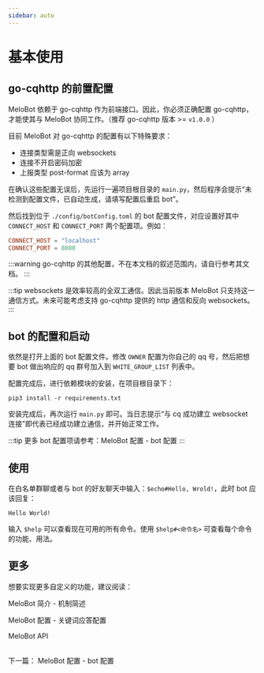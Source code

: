 ```yaml
---
sidebar: auto
---
```


# 基本使用

## go-cqhttp 的前置配置
MeloBot 依赖于 go-cqhttp 作为前端接口。因此，你必须正确配置 go-cqhttp，才能使其与 MeloBot 协同工作。（推荐 go-cqhttp 版本 >= `v1.0.0` ）

目前 MeloBot 对 go-cqhttp 的配置有以下特殊要求：
- 连接类型需是正向 websockets
- 连接不开启密码加密
- 上报类型 post-format 应该为 array

在确认这些配置无误后，先运行一遍项目根目录的 `main.py`，然后程序会提示“未检测到配置文件，已自动生成，请填写配置后重启 bot”。

然后找到位于 `./config/botConfig.toml` 的 bot 配置文件，对应设置好其中 `CONNECT_HOST` 和 `CONNECT_PORT` 两个配置项。例如：

```toml
CONNECT_HOST = "localhost"
CONNECT_PORT = 8080
```

:::warning
go-cqhttp 的其他配置，不在本文档的叙述范围内，请自行参考其文档。
:::

:::tip
websockets 是效率较高的全双工通信。因此当前版本 MeloBot 只支持这一通信方式。未来可能考虑支持 go-cqhttp 提供的 http 通信和反向 websockets。
:::


## bot 的配置和启动
依然是打开上面的 bot 配置文件。修改 `OWNER` 配置为你自己的 qq 号，然后把想要 bot 做出响应的 qq 群号加入到 `WHITE_GROUP_LIST` 列表中。

配置完成后，进行依赖模块的安装，在项目根目录下：
```shell
pip3 install -r requirements.txt
```

安装完成后，再次运行 `main.py` 即可。当日志提示“与 cq 成功建立 websocket 连接”即代表已经成功建立通信，并开始正常工作。

:::tip
更多 bot 配置项请参考：<a :href="$withBase('/config/botConfig')">MeloBot 配置 - bot 配置</a>
:::

## 使用
在白名单群聊或者与 bot 的好友聊天中输入：`$echo#Hello, Wrold!`，此时 bot 应该回复：

```
Hello World!
```

输入 `$help` 可以查看现在可用的所有命令。使用 `$help#<命令名>` 可查看每个命令的功能、用法。

## 更多
想要实现更多自定义的功能，建议阅读：

<a :href="$withBase('/guide/mechanism')">MeloBot 简介 - 机制简述</a>

<a :href="$withBase('/config/keyAnsConfig')">MeloBot 配置 - 关键词应答配置</a>

<a :href="$withBase('/api/cmd.html')">MeloBot API</a>

<br>
下一篇：
<a :href="$withBase('/config/botConfig')">MeloBot 配置 - bot 配置</a>
